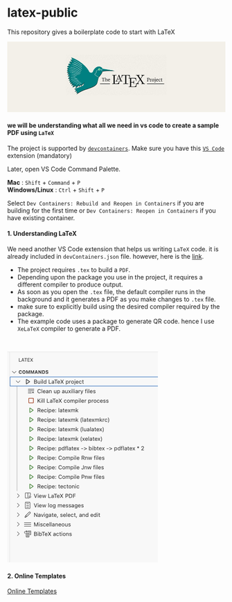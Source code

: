 # latex-public
This repository gives a boilerplate code to start with LaTeX

![ONNX Logo](latex/latex.jpg)

#### we will be understanding what all we need in vs code to create a sample PDF using `LaTeX`

The project is supported by [`devcontainers`](https://docs.github.com/en/codespaces/setting-up-your-project-for-codespaces/adding-a-dev-container-configuration/introduction-to-dev-containers). Make sure you have this [`VS Code`](https://marketplace.visualstudio.com/items?itemName=ms-vscode-remote.remote-containers) extension (mandatory)

Later, open VS Code Command Palette.

**Mac** : `Shift` + `Command` + `P` <br>
**Windows/Linux** : `Ctrl` + `Shift` + `P` <br>

Select `Dev Containers: Rebuild and Reopen in Containers` if you are building for the first time or `Dev Containers: Reopen in Containers` if you have existing container.

#### 1. Understanding LaTeX

We need another VS Code extension that helps us writing `LaTeX` code. it is already included in `devContainers.json` file. however, here is the [link](https://marketplace.visualstudio.com/items?itemName=James-Yu.latex-workshop).

- The project requires `.tex` to build a `PDF`.
- Depending upon the package you use in the project, it requires a different compiler to produce output.
- As soon as you open the `.tex` file, the default compiler runs in the background and it generates a PDF as you make changes to `.tex` file.
- make sure to explicitly build using the desired compiler required by the package. 
- The example code uses a package to generate QR code. hence I use `XeLaTeX` compiler to generate a PDF.

<br>

![ONNX Logo](Build.png)


#### 2. Online Templates

[Online Templates](https://www.latextemplates.com/)